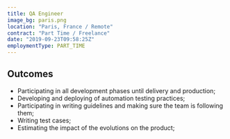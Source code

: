 ```yaml
---
title: QA Engineer
image_bg: paris.png
location: "Paris, France / Remote"
contract: "Part Time / Freelance"
date: "2019-09-23T09:58:25Z"
employmentType: PART_TIME
---
```


## Outcomes

* Participating in all development phases until delivery and production;
* Developing and deploying of automation testing practices;
* Participating in writing guidelines and making sure the team is following them;
* Writing test cases;
* Estimating the impact of the evolutions on the product;
